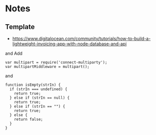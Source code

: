 # Notes

## Template

* https://www.digitalocean.com/community/tutorials/how-to-build-a-lightweight-invoicing-app-with-node-database-and-api

and Add

```
var multipart = require('connect-multiparty');
var multipartMiddleware = multipart();
```

and

```
function isEmpty(strIn) {
  if (strIn === undefined) {
    return true;
  } else if (strIn == null) {
    return true;
  } else if (strIn == "") {
    return true;
  } else {
    return false;
  }
}
```